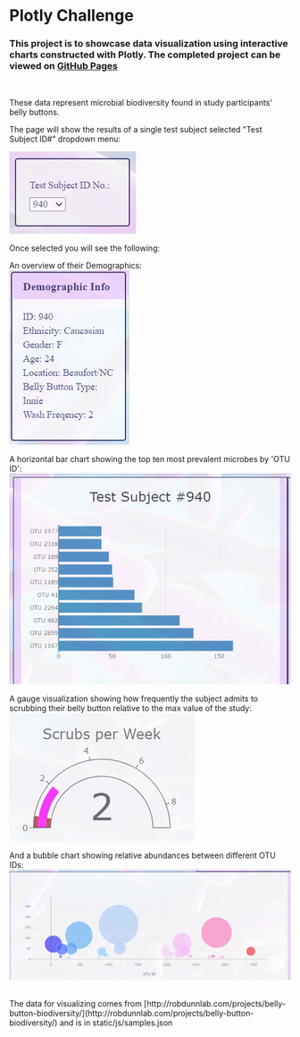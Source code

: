 # Plotly Challenge

### This project is to showcase data visualization using interactive charts constructed with Plotly. The completed project can be viewed on [GitHub Pages](https://psychicesp.github.io/Plotly-challenge/)  
  
<br>

These data represent microbial biodiversity found in study participants' belly buttons.

The page will show the results of a single test subject selected "Test Subject ID#" dropdown menu:
<br>

![Dropdown Menu](static/Images/Dropdown.PNG)

Once selected you will see the following:
<br>

An overview of their Demographics:
<br>
![Demographics](static/Images/Demographics.PNG)

A horizontal bar chart showing the top ten most prevalent microbes by 'OTU ID':
<br>
![Bar Chart](static/Images/Bar_chart.PNG)

A gauge visualization showing how frequently the subject admits to scrubbing their belly button relative to the max value of the study:
<br>
![Gauge](static/Images/Gauge.PNG)

And a bubble chart showing relative abundances between different OTU IDs:
<br>
![Bubble Chart](static/Images/Bubble.PNG)

<br>
The data for visualizing comes from [http://robdunnlab.com/projects/belly-button-biodiversity/](http://robdunnlab.com/projects/belly-button-biodiversity/) and is in static/js/samples.json

